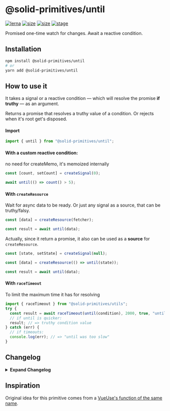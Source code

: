# @solid-primitives/until

[![lerna](https://img.shields.io/badge/maintained%20with-lerna-cc00ff.svg?style=for-the-badge)](https://lerna.js.org/)
[![size](https://img.shields.io/bundlephobia/minzip/@solid-primitives/until?style=for-the-badge)](https://bundlephobia.com/package/@solid-primitives/until)
[![size](https://img.shields.io/npm/v/@solid-primitives/until?style=for-the-badge)](https://www.npmjs.com/package/@solid-primitives/until)
[![stage](https://img.shields.io/endpoint?style=for-the-badge&url=https%3A%2F%2Fraw.githubusercontent.com%2Fdavedbase%2Fsolid-primitives%2Fmain%2Fassets%2Fbadges%2Fstage-1.json)](https://github.com/davedbase/solid-primitives#contribution-process)

Promised one-time watch for changes. Await a reactive condition.

## Installation

```bash
npm install @solid-primitives/until
# or
yarn add @solid-primitives/until
```

## How to use it

It takes a signal or a reactive condition — which will resolve the promise **if truthy** — as an argument.

Returns a promise that resolves a truthy value of a condition. Or rejects when it's root get's disposed.

#### Import

```ts
import { until } from "@solid-primitives/until";
```

#### With a custom reactive condition:

no need for createMemo, it's memoized internally

```ts
const [count, setCount] = createSignal(0);

await until(() => count() > 5);
```

#### With `createResource`

Wait for async data to be ready. Or just any signal as a source, that can be truthy/falsy.

```ts
const [data] = createResource(fetcher);

const result = await until(data);
```

Actually, since it return a promise, it also can be used as a **source** for `createResource`.

```ts
const [state, setState] = createSignal(null);

const [data] = createResource(() => until(state));

const result = await until(data);
```

#### With `raceTimeout`

To limit the maximum time it has for resolving

```ts
import { raceTimeout } from "@solid-primitives/utils";
try {
  const result = await raceTimeout(until(condition), 2000, true, "until was too slow");
  // if until is quicker:
  result; // => truthy condition value
} catch (err) {
  // if timeouts:
  console.log(err); // => "until was too slow"
}
```

## Changelog

<details>
<summary><b>Expand Changelog</b></summary>

0.0.100

Initial release as a Stage-1 primitive.

</details>

## Inspiration

Original idea for this primitive comes from a [VueUse's function of the same name](https://vueuse.org/shared/until).
